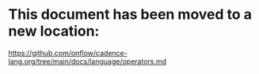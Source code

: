 # This document has been moved to a new location:

https://github.com/onflow/cadence-lang.org/tree/main/docs/language/operators.md
